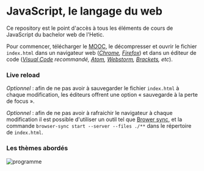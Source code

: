 # JavaScript, le langage du web

Ce repository est le point d'accès à tous les éléments de cours de JavaScript du bachelor web de l'Hetic. 

Pour commencer, télécharger le [MOOC](https://github.com/yamsellem/hetic.js/raw/master/MOOC.zip), le décompresser et ouvrir le fichier `index.html` dans un navigateur web (_[Chrome](https://www.google.com/chrome/), [Firefox](https://www.mozilla.org/firefox/)_) et dans un éditeur de code (_[Visual Code](https://code.visualstudio.com/) recommandé, [Atom](https://atom.io/), [Webstorm](https://www.jetbrains.com/webstorm/), [Brackets](http://brackets.io/), etc_).

### Live reload

_Optionnel_ : afin de ne pas avoir à sauvegarder le fichier `index.html` à chaque modification, les éditeurs offrent une option « sauvegarde à la perte de focus ».

_Optionnel_ : afin de ne pas avoir à rafraichir le navigateur à chaque modification il est possible d'utiliser un outil tel que [Brower sync](https://browsersync.io/), et la commande `browser-sync start --server --files ./**` dans le répertoire de `index.html`.

### Les thèmes abordés

![programme](https://cloud.githubusercontent.com/assets/606754/10275825/e864b920-6b4a-11e5-9c09-3425d925dae2.png)
